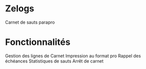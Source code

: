 # Zelogs
Carnet de sauts parapro

# Fonctionnalités
Gestion des lignes de Carnet
Impression au format pro
Rappel des échéances
Statistiques de sauts
Arrêt de carnet
